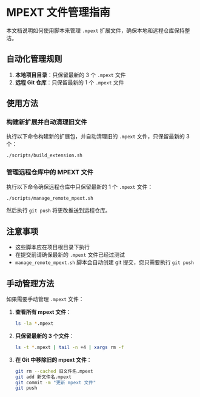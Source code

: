 # MPEXT 文件管理指南

本文档说明如何使用脚本来管理 `.mpext` 扩展文件，确保本地和远程仓库保持整洁。

## 自动化管理规则

1. **本地项目目录**：只保留最新的 3 个 `.mpext` 文件
2. **远程 Git 仓库**：只保留最新的 1 个 `.mpext` 文件

## 使用方法

### 构建新扩展并自动清理旧文件

执行以下命令构建新的扩展包，并自动清理旧的 `.mpext` 文件，只保留最新的 3 个：

```bash
./scripts/build_extension.sh
```

### 管理远程仓库中的 MPEXT 文件

执行以下命令确保远程仓库中只保留最新的 1 个 `.mpext` 文件：

```bash
./scripts/manage_remote_mpext.sh
```

然后执行 `git push` 将更改推送到远程仓库。

## 注意事项

- 这些脚本应在项目根目录下执行
- 在提交前请确保最新的 `.mpext` 文件已经过测试
- `manage_remote_mpext.sh` 脚本会自动创建 git 提交，您只需要执行 `git push`

## 手动管理方法

如果需要手动管理 `.mpext` 文件：

1. **查看所有 mpext 文件**：
   ```bash
   ls -la *.mpext
   ```

2. **只保留最新的 3 个文件**：
   ```bash
   ls -t *.mpext | tail -n +4 | xargs rm -f
   ```

3. **在 Git 中移除旧的 mpext 文件**：
   ```bash
   git rm --cached 旧文件名.mpext
   git add 新文件名.mpext
   git commit -m "更新 mpext 文件"
   git push
   ```
